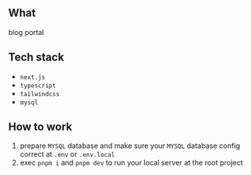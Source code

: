## What 
blog portal 

## Tech stack
- `next.js`
- `typescript`
- `tailwindcss`
- `mysql`

## How to work
1. prepare `MYSQL` database and make sure your `MYSQL` database config correct at `.env` or `.env.local`
2. exec `pnpm i` and `pnpm dev` to run your local server at the root project